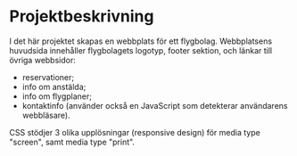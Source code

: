 ﻿# Projektbeskrivning

I det här projektet skapas en webbplats för ett flygbolag. Webbplatsens huvudsida innehåller flygbolagets logotyp, footer sektion, och länkar till övriga webbsidor:

- reservationer;
- info om anstälda;
- info om flygplaner;
- kontaktinfo (använder också en JavaScript som detekterar användarens webbläsare).

CSS stödjer 3 olika upplösningar (responsive design) för media type "screen", samt media type "print".
